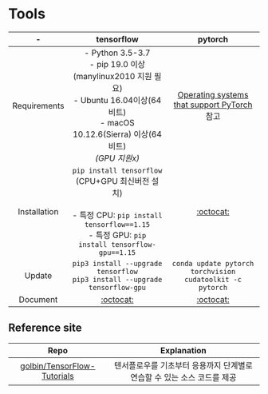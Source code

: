 # Tools
|-|tensorflow|pytorch|
|:--:|:--:|:--:|
|Requirements|- Python 3.5-3.7<br>- pip 19.0 이상(manylinux2010 지원 필요)<br>- Ubuntu 16.04이상(64비트)<br>- macOS 10.12.6(Sierra) 이상(64비트)<br>*(GPU 지원x)*|[Operating systems<br>that support PyTorch](https://developer.ibm.com/technologies/artificial-intelligence/articles/cc-get-started-pytorch/) 참고|
|Installation|```pip install tensorflow```<br>(CPU+GPU 최신버전 설치)<br><br>- 특정 CPU: ```pip install tensorflow==1.15```<br>- 특정 GPU: ```pip install tensorflow-gpu==1.15```|[:octocat:](https://pytorch.org/)|
|Update|```pip3 install --upgrade tensorflow```<br>```pip3 install --upgrade tensorflow-gpu```|```conda update pytorch torchvision cudatoolkit -c pytorch```|
|Document|[:octocat:](https://www.tensorflow.org/install/pip?hl=ko#virtualenv-%EC%84%A4%EC%B9%98)|[:octocat:](https://tutorials.pytorch.kr/)|


## Reference site
|Repo|Explanation|
|:--:|:--:|
|[golbin/TensorFlow-Tutorials](https://github.com/golbin/TensorFlow-Tutorials)|텐서플로우를 기초부터 응용까지 단계별로 연습할 수 있는 소스 코드를 제공|
